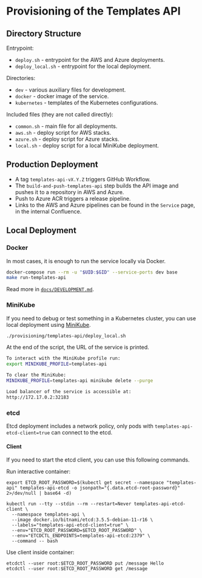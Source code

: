 # Provisioning of the Templates API

## Directory Structure

Entrypoint:
- `deploy.sh` - entrypoint for the AWS and Azure deployments.
- `deploy_local.sh` - entrypoint for the local deployment.


Directories:
- `dev` - various auxiliary files for development.
- `docker` - docker image of the service.
- `kubernetes` - templates of the Kubernetes configurations.

Included files (they are not called directly):
- `common.sh` - main file for all deployments.
- `aws.sh` - deploy script for AWS stacks.
- `azure.sh` - deploy script for Azure stacks.
- `local.sh` - deploy script for a local MiniKube deployment.

## Production Deployment

- A tag `templates-api-vX.Y.Z` triggers GitHub Workflow.
- The `build-and-push-templates-api` step builds the API image and pushes it to a repository in AWS and Azure.
- Push to Azure ACR triggers a release pipeline.
- Links to the AWS and Azure pipelines can be found in the `Service` page, in the internal Confluence.

## Local Deployment

### Docker

In most cases, it is enough to run the service locally via Docker.
```sh
docker-compose run --rm -u "$UID:$GID" --service-ports dev base
make run-templates-api
```

Read more in [`docs/DEVELOPMENT.md`](../../docs/DEVELOPMENT.md).

### MiniKube

If you need to debug or test something in a Kubernetes cluster, you can use local deployment using [MiniKube](https://minikube.sigs.k8s.io/docs/start/).
```sh
./provisioning/templates-api/deploy_local.sh
```

At the end of the script, the URL of the service is printed.
```sh
To interact with the MiniKube profile run:
export MINIKUBE_PROFILE=templates-api

To clear the MiniKube:
MINIKUBE_PROFILE=templates-api minikube delete --purge

Load balancer of the service is accessible at:
http://172.17.0.2:32183
```

### etcd

Etcd deployment includes a network policy,
only pods with `templates-api-etcd-client=true` can connect to the etcd.

#### Client

If you need to start the etcd client, you can use this following commands.

Run interactive container:
```
export ETCD_ROOT_PASSWORD=$(kubectl get secret --namespace "templates-api" templates-api-etcd -o jsonpath="{.data.etcd-root-password}" 2>/dev/null | base64 -d)

kubectl run --tty --stdin --rm --restart=Never templates-api-etcd-client \
  --namespace templates-api \
  --image docker.io/bitnami/etcd:3.5.5-debian-11-r16 \
  --labels="templates-api-etcd-client=true" \
  --env="ETCD_ROOT_PASSWORD=$ETCD_ROOT_PASSWORD" \
  --env="ETCDCTL_ENDPOINTS=templates-api-etcd:2379" \
  --command -- bash
```

Use client inside container:
```
etcdctl --user root:$ETCD_ROOT_PASSWORD put /message Hello
etcdctl --user root:$ETCD_ROOT_PASSWORD get /message
```
